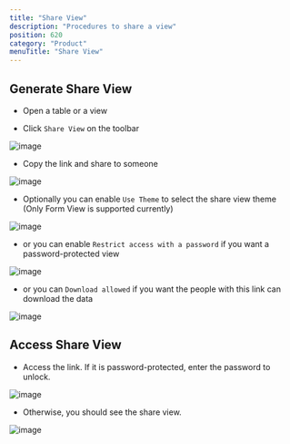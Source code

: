 ```yaml
---
title: "Share View"
description: "Procedures to share a view"
position: 620
category: "Product"
menuTitle: "Share View"
---
```


## Generate Share View

- Open a table or a view

- Click `Share View` on the toolbar

![image](https://user-images.githubusercontent.com/35857179/194689843-53ba719f-8071-4c6f-84e3-57078f0f4c4a.png)

- Copy the link and share to someone

![image](https://user-images.githubusercontent.com/35857179/194689920-32f1a321-d00d-48fb-bc55-99d761133c6f.png)

- Optionally you can enable `Use Theme` to select the share view theme (Only Form View is supported currently)

![image](https://user-images.githubusercontent.com/35857179/194689949-8bee012c-cb7c-459e-9bac-c17004f55bc0.png)

- or you can enable `Restrict access with a password` if you want a password-protected view

![image](https://user-images.githubusercontent.com/35857179/194689978-b62b7e8d-bb8f-4da9-86e7-335af453ed2e.png)

- or you can `Download allowed` if you want the people with this link can download the data

![image](https://user-images.githubusercontent.com/35857179/194690197-8474381f-98ca-43e7-a343-99cd738f4b25.png)

## Access Share View

- Access the link. If it is password-protected, enter the password to unlock.

![image](https://user-images.githubusercontent.com/35857179/194690379-e3d89df6-d9c1-4d9d-9e8c-7e59c3978d31.png)

- Otherwise, you should see the share view.

![image](https://user-images.githubusercontent.com/35857179/194690389-5b78e236-aacc-49c2-898e-110f95edd1e5.png)